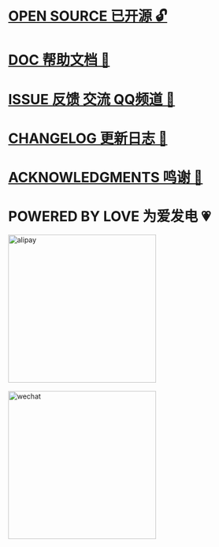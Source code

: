 # [OPEN SOURCE 已开源 🔓](https://github.com/IAliceBobI/sy-progressive-plugin)

# [DOC 帮助文档 📖](https://awx9773btw.feishu.cn/docx/ZZr9dGoIno5pnVxn2vpch6BCn3f?from=from_copylink)

# [ISSUE 反馈 交流 QQ频道 💬](https://pd.qq.com/s/2fh7nh7gz)

# [CHANGELOG 更新日志 📅](https://awx9773btw.feishu.cn/docx/Cm7nd2G9KoJhOjxGACycvJU6nRg?from=from_copylink)

# [ACKNOWLEDGMENTS 鸣谢 🙏](https://awx9773btw.feishu.cn/docx/FQ7udC3jeorfDYxI39ict2UNn2g?from=from_copylink)

# POWERED BY LOVE 为爱发电 💗

<div>
<img src="https://player-pubpic.oss-cn-beijing.aliyuncs.com/static/wx1.png" alt="alipay" width="300" />
</div>
<br>
<div>
<img src="https://player-pubpic.oss-cn-beijing.aliyuncs.com/static/zfb1.jpg" alt="wechat" width="300" />
</div>
